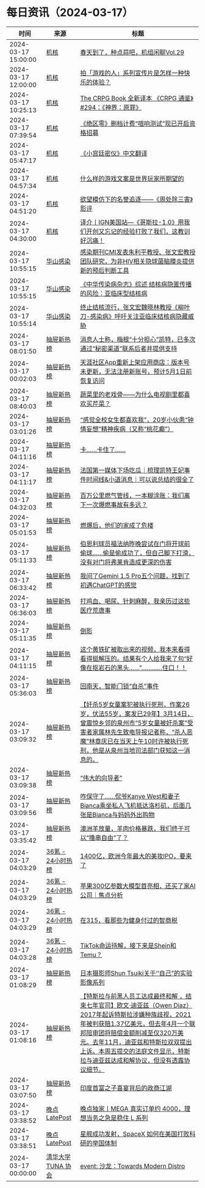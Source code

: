 ﻿# 每日资讯（2024-03-17）

|时间|来源|标题|
|---|---|---|
|2024-03-17 15:00:00|[机核](https://www.gcores.com/rss)|[春天到了，种点蒜吧，机组闲聊Vol.29](https://www.gcores.com/radios/178979)|
|2024-03-17 12:00:00|[机核](https://www.gcores.com/rss)|[拍「游戏的人」系列宣传片是怎样一种快乐的体验？](https://www.gcores.com/videos/178985)|
|2024-03-17 10:25:13|[机核](https://www.gcores.com/rss)|[The CRPG Book 全新译本 《CRPG 通鉴》#294：《神界：原罪》](https://www.gcores.com/articles/179039)|
|2024-03-17 07:39:54|[机核](https://www.gcores.com/rss)|[《绝区零》删档计费“喧响测试”现已开启资格招募](https://www.gcores.com/articles/179037)|
|2024-03-17 05:47:17|[机核](https://www.gcores.com/rss)|[《小宫廷密仪》中文翻译](https://www.gcores.com/articles/179002)|
|2024-03-17 04:57:34|[机核](https://www.gcores.com/rss)|[什么样的游戏文案是世界玩家所期望的](https://www.gcores.com/articles/179035)|
|2024-03-17 04:51:20|[机核](https://www.gcores.com/rss)|[欲望模仿下的名誉追逐——《周处除三害》影评](https://www.gcores.com/articles/179036)|
|2024-03-17 04:30:00|[机核](https://www.gcores.com/rss)|[译介丨IGN美国站—《哥斯拉-1.0》用我们开创又忘记的经验打败了我们，这教训好沉痛！](https://www.gcores.com/articles/179023)|
|2024-03-17 10:55:15|[华山感染](https://feedpress.me/wx-hsinfect)|[感染期刊CMI发表朱利平教授、张文宏教授团队研究，为非HIV相关隐球菌脑膜炎提供新的预后判断工具](http://mp.weixin.qq.com/s?__biz=Mzk0ODIzMjMxNQ%3D%3D&mid=2247502099&idx=2&sn=9b0a2bd6ef645b7b2c81d10cf5cd85ab)|
|2024-03-17 10:55:15|[华山感染](https://feedpress.me/wx-hsinfect)|[《中华传染病杂志》综述 结核病隐匿传播的风险：亚临床型结核病](http://mp.weixin.qq.com/s?__biz=Mzk0ODIzMjMxNQ%3D%3D&mid=2247502099&idx=3&sn=29db6008581500c3b42495c58ce4799b)|
|2024-03-17 10:55:14|[华山感染](https://feedpress.me/wx-hsinfect)|[终止结核流行，张文宏魏晓林教授《柳叶刀-感染病》呼吁关注亚临床结核病隐藏威胁](http://mp.weixin.qq.com/s?__biz=Mzk0ODIzMjMxNQ%3D%3D&mid=2247502099&idx=1&sn=c665d5a168b9530124c2148870198a24)|
|2024-03-17 08:01:50|[抽屉新热榜](http://dig.chouti.com/feed.xml)|[消息人士称，梅根“十分担心”凯特，已多次通过“秘密渠道”联系后者并提供支持](https://dig.chouti.com/link/41839584)|
|2024-03-17 00:02:03|[抽屉新热榜](http://dig.chouti.com/feed.xml)|[天涯社区App重新上架应用商店：版本号未更新，无法注册新账号，预计5月1日前恢复访问](https://dig.chouti.com/link/41836543)|
|2024-03-17 08:40:03|[抽屉新热榜](http://dig.chouti.com/feed.xml)|[蔬菜里的老戏骨——为什么电视剧里都喜欢买芹菜？](https://dig.chouti.com/link/41839862)|
|2024-03-17 03:01:26|[抽屉新热榜](http://dig.chouti.com/feed.xml)|[“感觉全校女生都喜欢我”，20岁小伙患“钟情妄想”精神疾病（又称“桃花癫”）](https://dig.chouti.com/link/41837478)|
|2024-03-17 04:11:16|[抽屉新热榜](http://dig.chouti.com/feed.xml)|[卡……卡住了……](https://dig.chouti.com/link/41838175)|
|2024-03-17 04:11:17|[抽屉新热榜](http://dig.chouti.com/feed.xml)|[法国第一媒体下场吃瓜｜梳理凯特王妃事件时间线&小道消息｜可以说总结的很全了](https://dig.chouti.com/link/41838176)|
|2024-03-17 04:32:03|[抽屉新热榜](http://dig.chouti.com/feed.xml)|[百万公里燃气管线，一本糊涂账：我们离下一次爆燃事故有多远？](https://dig.chouti.com/link/41838257)|
|2024-03-17 05:01:53|[抽屉新热榜](http://dig.chouti.com/feed.xml)|[燃爆后，他们的家成了危楼](https://dig.chouti.com/link/41838389)|
|2024-03-17 05:11:33|[抽屉新热榜](http://dig.chouti.com/feed.xml)|[伯恩利球员福法纳昨晚尝试在门将开球前偷球……偷是偷成功了，但自己脚下打滑，没有对门将弗莱肯造成更深的伤害](https://dig.chouti.com/link/41838649)|
|2024-03-17 06:33:42|[抽屉新热榜](http://dig.chouti.com/feed.xml)|[我问了Gemini 1.5 Pro五个问题，找到了初遇ChatGPT的感觉](https://dig.chouti.com/link/41839119)|
|2024-03-17 06:36:03|[抽屉新热榜](http://dig.chouti.com/feed.xml)|[打鸡血、喝尿、针刺麻醉，我亲历过这些医疗荒唐事](https://dig.chouti.com/link/41839154)|
|2024-03-17 05:11:35|[抽屉新热榜](http://dig.chouti.com/feed.xml)|[倒影](https://dig.chouti.com/link/41838654)|
|2024-03-17 04:11:15|[抽屉新热榜](http://dig.chouti.com/feed.xml)|[这个黄铁矿被取出来的视频，我本来看得看得挺解压的。结果有个人给我来了句“好像在抠岩石的黑头……”…………住口！！](https://dig.chouti.com/link/41838171)|
|2024-03-17 05:36:03|[抽屉新热榜](http://dig.chouti.com/feed.xml)|[回南天，智能⻔锁“自杀”事件](https://dig.chouti.com/link/41838737)|
|2024-03-17 03:09:32|[抽屉新热榜](http://dig.chouti.com/feed.xml)|[【奸杀5岁女童案犯被执行死刑，作案26岁，伏法55岁，案发已29年】3月14日，曾震惊乡邻的泉州市“5岁女童被奸杀案”受害者家属林先生致电导报记者称，“杀人恶魔”林章庆已在当天上午10时许被执行死刑，他是从泉州当地司法部门获知这一消息的。](https://dig.chouti.com/link/41837755)|
|2024-03-17 03:09:38|[抽屉新热榜](http://dig.chouti.com/feed.xml)|[“伟大的向导者”](https://dig.chouti.com/link/41837760)|
|2024-03-17 03:09:56|[抽屉新热榜](http://dig.chouti.com/feed.xml)|[咋保守了……侃爷Kanye West和妻子Bianca乘坐私人飞机抵达洛杉矶，后面几张是Bianca与妈妈外出购物](https://dig.chouti.com/link/41837795)|
|2024-03-17 03:35:42|[抽屉新热榜](http://dig.chouti.com/feed.xml)|[澳洲羊放量，羊肉价格暴跌，我们终于可以“撸串自由”了？](https://dig.chouti.com/link/41837881)|
|2024-03-17 04:03:29|[36氪 - 24小时热榜](https://rss.mifaw.com/articles/5c8bb11a3c41f61efd36683e/5c91d2e23882afa09dff4901)|[1400亿，欧洲今年最大的美妆IPO，要来了](https://36kr.com/p/2691686272609669)|
|2024-03-17 04:03:29|[36氪 - 24小时热榜](https://rss.mifaw.com/articles/5c8bb11a3c41f61efd36683e/5c91d2e23882afa09dff4901)|[苹果300亿参数大模型首亮相，还买了家AI公司｜焦点分析](https://36kr.com/p/2691937970793865)|
|2024-03-17 04:03:29|[36氪 - 24小时热榜](https://rss.mifaw.com/articles/5c8bb11a3c41f61efd36683e/5c91d2e23882afa09dff4901)|[在315，看那些为健身付过的智商税](https://36kr.com/p/2690947180293504)|
|2024-03-17 04:03:28|[36氪 - 24小时热榜](https://rss.mifaw.com/articles/5c8bb11a3c41f61efd36683e/5c91d2e23882afa09dff4901)|[TikTok命运待解，接下来是Shein和Temu？](https://36kr.com/p/2690847284129159)|
|2024-03-17 01:08:29|[抽屉新热榜](http://dig.chouti.com/feed.xml)|[日本摄影师Shun Tsuiki关于‘’自己”的实验影像系列](https://dig.chouti.com/link/41836922)|
|2024-03-17 01:08:16|[抽屉新热榜](http://dig.chouti.com/feed.xml)|[【特斯拉与前黑人员工达成最终和解 ，结束七年官司】欧文·迪亚兹（Owen Diaz）2017年起诉特斯拉涉嫌种族歧视，2021年被判获赔1.37亿美元，但去年4月一个联邦陪审团将赔偿金额削减至仅320万美元。去年11月，迪亚兹和特斯拉双双提出上诉。本周五提交的法庭文件显示，特斯拉与迪亚兹达成和解协议，但没有透露协议细节。](https://dig.chouti.com/link/41836899)|
|2024-03-17 03:07:50|[抽屉新热榜](http://dig.chouti.com/feed.xml)|[印度首富之子喜宴背后的政商江湖](https://dig.chouti.com/link/41837737)|
|2024-03-17 03:38:52|[晚点LatePost](https://feedpress.me/wx-postlate)|[晚点独家丨MEGA 真实订单约 4000，理想当务之急是稳住 L 系列](http://mp.weixin.qq.com/s?__biz=MzU3Mjk1OTQ0Ng%3D%3D&mid=2247513649&idx=2&sn=36ffec7357b48294e5b06781c63a2c20)|
|2024-03-17 03:38:51|[晚点LatePost](https://feedpress.me/wx-postlate)|[星舰成功发射，SpaceX 如何在美国打败科研的举国体制](http://mp.weixin.qq.com/s?__biz=MzU3Mjk1OTQ0Ng%3D%3D&mid=2247513649&idx=1&sn=8a9b785d2fc3ff79fc3b108645c4bc4f)|
|2024-03-17 00:00:00|[清华大学 TUNA 协会](https://tuna.moe/feed.xml)|[event: 沙龙：Towards Modern Distro](https://tuna.moe/event/2024/towards-modern-distro/)|

